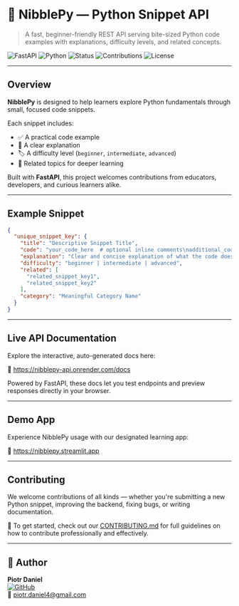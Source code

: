 # 🐍 NibblePy — Python Snippet API

> A fast, beginner-friendly REST API serving bite-sized Python code examples with explanations, difficulty levels, and related concepts.

![FastAPI](https://img.shields.io/badge/FastAPI-0.110+-green?logo=fastapi)
![Python](https://img.shields.io/badge/Python-3.10%2B-blue?logo=python)
![Status](https://img.shields.io/badge/status-live-brightgreen)
![Contributions](https://img.shields.io/badge/contributions-welcome-orange)
![License](https://img.shields.io/badge/license-MIT-blue)

---

## Overview

**NibblePy** is designed to help learners explore Python fundamentals through small, focused code snippets.

Each snippet includes:

- ✅ A practical code example  
- 📘 A clear explanation  
- 🏷️ A difficulty level (`beginner`, `intermediate`, `advanced`)  
- 🔗 Related topics for deeper learning  

Built with **FastAPI**, this project welcomes contributions from educators, developers, and curious learners alike.

---

## Example Snippet

```json
{
  "unique_snippet_key": {
    "title": "Descriptive Snippet Title",
    "code": "your_code_here  # optional inline comments\nadditional_code_lines",
    "explanation": "Clear and concise explanation of what the code does and why it’s useful. Include important Python details or gotchas if relevant.",
    "difficulty": "beginner | intermediate | advanced",
    "related": [
      "related_snippet_key1",
      "related_snippet_key2"
    ],
    "category": "Meaningful Category Name"
  }
}

```

---

## Live API Documentation
Explore the interactive, auto-generated docs here:

📘 https://nibblepy-api.onrender.com/docs

Powered by FastAPI, these docs let you test endpoints and preview responses directly in your browser.

---

## Demo App
Experience NibblePy usage with our designated learning app:

🐍 https://nibblepy.streamlit.app

---

## Contributing

We welcome contributions of all kinds — whether you're submitting a new Python snippet, improving the backend, fixing bugs, or writing documentation.

📌 To get started, check out our [CONTRIBUTING.md](CONTRIBUTING.md) for full guidelines on how to contribute professionally and effectively.

---
## 👤 Author

**Piotr Daniel**  
[![GitHub](https://img.shields.io/badge/GitHub-%2312100E.svg?logo=github&logoColor=white)](https://github.com/piotr-daniel)    
📧 [piotr.daniel4@gmail.com](mailto:piotr.daniel4@gmail.com)